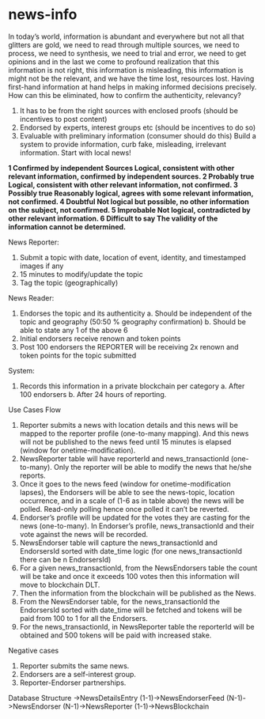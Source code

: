 # news-info

In today’s world, information is abundant and everywhere but not all that glitters are gold, we need to read through multiple sources, we need to process, we need to synthesis, we need to trial and error, we need to get opinions and in the last we come to profound realization that this information is not right, this information is misleading, this information is  might not be the relevant, and we have the time lost, resources lost.
Having first-hand information at hand helps in making informed decisions precisely.
How can this be eliminated, how to confirm the authenticity, relevancy?
1.	It has to be from the right sources with enclosed proofs (should be incentives to post content)
2.	Endorsed by experts, interest groups etc (should be incentives to do so)
3.	Evaluable with preliminary information (consumer should do this)
Build a system to provide information, curb fake, misleading, irrelevant information.
Start with local news!

__1	Confirmed by independent Sources	Logical, consistent with other relevant information, confirmed by independent sources.
2	Probably true	Logical, consistent with other relevant information, not confirmed.
3	Possibly true	Reasonably logical, agrees with some relevant information, not confirmed.
4	Doubtful	Not logical but possible, no other information on the subject, not confirmed.
5	Improbable	Not logical, contradicted by other relevant information.
6	Difficult to say	The validity of the information cannot be determined.__


News Reporter:
1)	Submit a topic with date, location of event, identity, and timestamped images if any
2)	15 minutes to modify/update the topic
3)	Tag the topic (geographically)

News Reader:
1)	Endorses the topic and its authenticity
a.	Should be independent of the topic and geography (50:50 % geography confirmation)
b.	Should be able to state any 1 of the above 6
2)	Initial endorsers receive renown and token points
3)	Post 100 endorsers the REPORTER will be receiving 2x renown and token points for the topic submitted

System:
1)	Records this information in a private blockchain per category
a.	After 100 endorsers
b.	After 24 hours of reporting.

Use Cases Flow
1.	Reporter submits a news with location details and this news will be mapped to the reporter profile (one-to-many mapping). And this news will not be published to the news feed until 15 minutes is elapsed (window for onetime-modification).
2.	NewsReporter table will have reporterId and news_transactionId (one-to-many). Only the reporter will be able to modify the news that he/she reports.
3.	Once it goes to the news feed (window for onetime-modification lapses), the Endorsers will be able to see the news-topic, location occurrence, and in a scale of (1-6 as in table above) the news will be polled. Read-only polling hence once polled it can’t be reverted.
4.	Endorser’s profile will be updated for the votes they are casting for the news (one-to-many). In Endorser’s profile, news_transactionId and their vote against the news will be recorded.
5.	NewsEndorser table will capture the news_transactionId and EndorsersId sorted with date_time logic (for one news_transactionId there can be n EndorsersId)
6.	For a given news_transactionId, from the NewsEndorsers table the count will be take and once it exceeds 100 votes then this information will move to blockchain DLT.
7.	Then the information from the blockchain will be published as the News.
8.	From the NewsEndorser table, for the news_transactionId the EndorsersId sorted with date_time will be fetched and tokens will be paid from 100 to 1 for all the Endorsers.
9.	For the news_transactionId, in NewsReporter table the reporterId will be obtained and 500 tokens will be paid with increased stake.

Negative cases
1.	Reporter submits the same news.
2.	Endorsers are a self-interest group.
3.	Reporter-Endorser partnerships.

Database Structure
->NewsDetailsEntry	(1-1)->NewsEndorserFeed	(N-1)->NewsEndorser
			(N-1)->NewsReporter		(1-1)->NewsBlockchain


